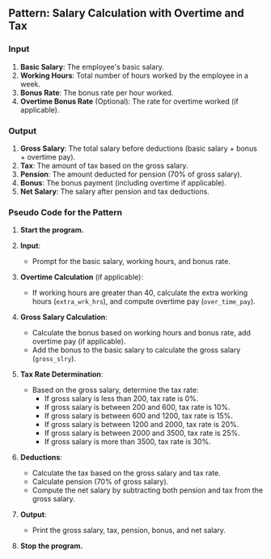 ## Pattern: Salary Calculation with Overtime and Tax

### Input
1. **Basic Salary**: The employee's basic salary.
2. **Working Hours**: Total number of hours worked by the employee in a week.
3. **Bonus Rate**: The bonus rate per hour worked.
4. **Overtime Bonus Rate** (Optional): The rate for overtime worked (if applicable).

### Output
1. **Gross Salary**: The total salary before deductions (basic salary + bonus + overtime pay).
2. **Tax**: The amount of tax based on the gross salary.
3. **Pension**: The amount deducted for pension (70% of gross salary).
4. **Bonus**: The bonus payment (including overtime if applicable).
5. **Net Salary**: The salary after pension and tax deductions.

### Pseudo Code for the Pattern

1. **Start the program.**

2. **Input**:
   - Prompt for the basic salary, working hours, and bonus rate.

3. **Overtime Calculation** (if applicable):
   - If working hours are greater than 40, calculate the extra working hours (`extra_wrk_hrs`), and compute overtime pay (`over_time_pay`).

4. **Gross Salary Calculation**:
   - Calculate the bonus based on working hours and bonus rate, add overtime pay (if applicable).
   - Add the bonus to the basic salary to calculate the gross salary (`gross_slry`).

5. **Tax Rate Determination**:
   - Based on the gross salary, determine the tax rate:
     - If gross salary is less than 200, tax rate is 0%.
     - If gross salary is between 200 and 600, tax rate is 10%.
     - If gross salary is between 600 and 1200, tax rate is 15%.
     - If gross salary is between 1200 and 2000, tax rate is 20%.
     - If gross salary is between 2000 and 3500, tax rate is 25%.
     - If gross salary is more than 3500, tax rate is 30%.

6. **Deductions**:
   - Calculate the tax based on the gross salary and tax rate.
   - Calculate pension (70% of gross salary).
   - Compute the net salary by subtracting both pension and tax from the gross salary.

7. **Output**:
   - Print the gross salary, tax, pension, bonus, and net salary.

8. **Stop the program.**


